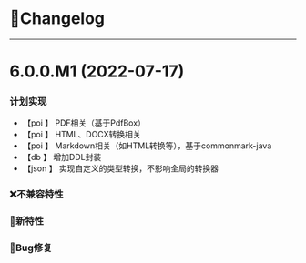 
# 🚀Changelog

-------------------------------------------------------------------------------------------------------------

# 6.0.0.M1 (2022-07-17)

### 计划实现
* 【poi    】     PDF相关（基于PdfBox）
* 【poi    】     HTML、DOCX转换相关
* 【poi    】     Markdown相关（如HTML转换等），基于commonmark-java
* 【db     】     增加DDL封装
* 【json   】     实现自定义的类型转换，不影响全局的转换器

### ❌不兼容特性

### 🐣新特性

### 🐞Bug修复